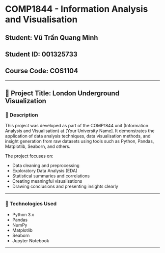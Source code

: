 # COMP1844 - Information Analysis and Visualisation  
## Student: Vũ Trần Quang Minh  
## Student ID: 001325733  
## Course Code: COS1104  

---

## 📘 Project Title: London Underground Visualization

### 📌 Description

This project was developed as part of the COMP1844 unit (Information Analysis and Visualisation) at [Your University Name]. It demonstrates the application of data analysis techniques, data visualisation methods, and insight generation from raw datasets using tools such as Python, Pandas, Matplotlib, Seaborn, and others.

The project focuses on:
- Data cleaning and preprocessing
- Exploratory Data Analysis (EDA)
- Statistical summaries and correlations
- Creating meaningful visualisations
- Drawing conclusions and presenting insights clearly

---

### 🧰 Technologies Used

- Python 3.x  
- Pandas  
- NumPy  
- Matplotlib  
- Seaborn  
- Jupyter Notebook

---
